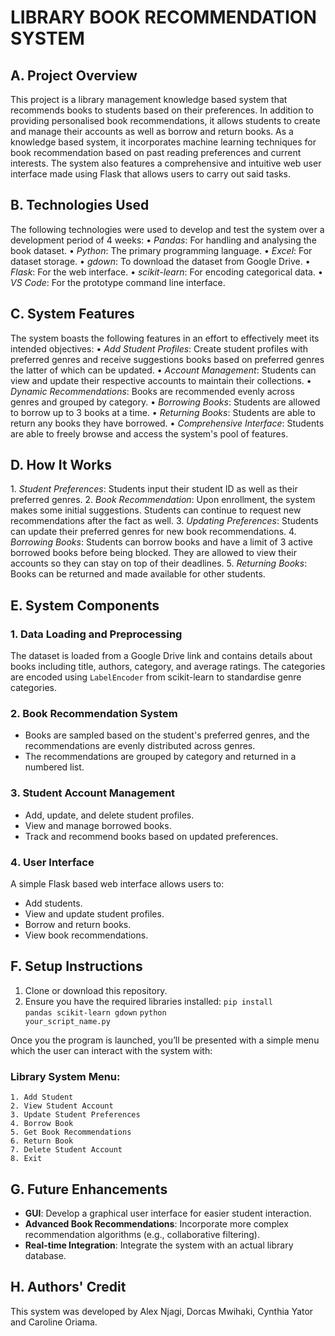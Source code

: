 # LIBRARY BOOK RECOMMENDATION SYSTEM

## A. Project Overview
This project is a library management knowledge based system that recommends books to students based on their preferences. In addition to providing personalised book recommendations, it allows students to create and manage their accounts as well as borrow and return books. As a knowledge based system, it incorporates machine learning techniques for book recommendation based on past reading preferences and current interests. The system also features a comprehensive and intuitive web user interface made using Flask that allows users to carry out said tasks.

## B. Technologies Used
The following technologies were used to develop and test the system over a development period of 4 weeks:
•⁠  ⁠*Pandas*: For handling and analysing the book dataset.
•⁠  ⁠*Python*: The primary programming language.
•⁠  ⁠*Excel*: For dataset storage.
•⁠  ⁠*gdown*: To download the dataset from Google Drive.
•⁠  ⁠*Flask*: For the web interface.
•⁠  ⁠*scikit-learn*: For encoding categorical data.
•⁠  ⁠*VS Code*: For the prototype command line interface.

## C. System Features
The system boasts the following features in an effort to effectively meet its intended objectives:
•⁠  ⁠*Add Student Profiles*: Create student profiles with preferred genres and receive suggestions books based on preferred genres the latter of which can be updated.
•⁠  ⁠*Account Management*: Students can view and update their respective accounts to maintain their collections.
•⁠  ⁠*Dynamic Recommendations*: Books are recommended evenly across genres and grouped by category.
•⁠  ⁠*Borrowing Books*: Students are allowed to borrow up to 3 books at a time.
•⁠  ⁠*Returning Books*: Students are able to return any books they have borrowed.
•⁠  ⁠*Comprehensive Interface*: Students are able to freely browse and access the system's pool of features.

## D. How It Works
1.⁠ ⁠*Student Preferences*: Students input their student ID as well as their preferred genres.
2.⁠ ⁠*Book Recommendation*: Upon enrollment, the system makes some initial suggestions. Students can continue to request new recommendations after the fact as well.
3.⁠ ⁠*Updating Preferences*: Students can update their preferred genres for new book recommendations.
4.⁠ ⁠*Borrowing Books*: Students can borrow books and have a limit of 3 active borrowed books before being blocked. They are allowed to view their accounts so they can stay on top of their deadlines.
5.⁠ ⁠*Returning Books*: Books can be returned and made available for other students.

## E. System Components
### 1️. Data Loading and Preprocessing
The dataset is loaded from a Google Drive link and contains details about books including title, authors, category, and average ratings. The categories are encoded using `LabelEncoder` from scikit-learn to standardise genre categories.

### 2️. Book Recommendation System
- Books are sampled based on the student's preferred genres, and the recommendations are evenly distributed across genres.
- The recommendations are grouped by category and returned in a numbered list.

### 3️. Student Account Management
- Add, update, and delete student profiles.
- View and manage borrowed books.
- Track and recommend books based on updated preferences.

### 4️. User Interface
A simple Flask based web interface allows users to:
- Add students.
- View and update student profiles.
- Borrow and return books.
- View book recommendations.

## F. Setup Instructions
1. Clone or download this repository.
2. Ensure you have the required libraries installed:
<code>pip install pandas scikit-learn gdown</code>
<code>python your_script_name.py</code>

Once you the program is launched, you’ll be presented with a simple menu which the user can interact with the system with:
###    Library System Menu:
    1. Add Student
    2. View Student Account
    3. Update Student Preferences
    4. Borrow Book
    5. Get Book Recommendations
    6. Return Book
    7. Delete Student Account
    8. Exit

## G. Future Enhancements
- **GUI**: Develop a graphical user interface for easier student interaction.
- **Advanced Book Recommendations**: Incorporate more complex recommendation algorithms (e.g., collaborative filtering).
- **Real-time Integration**: Integrate the system with an actual library database.



## H. Authors' Credit
This system was developed by Alex Njagi, Dorcas Mwihaki, Cynthia Yator and Caroline Oriama.
